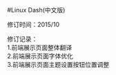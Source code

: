 #Linux Dash(中文版)

修订时间：2015/10</br>

修订记录：</br>
1.前端展示页面整体翻译</br>
2.前端展示页面字体优化</br>
3.前端展示页面主题设置按钮位置调整</br>





